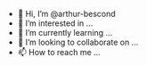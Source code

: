 - 👋 Hi, I’m @arthur-bescond
- 👀 I’m interested in ...
- 🌱 I’m currently learning ...
- 💞️ I’m looking to collaborate on ...
- 📫 How to reach me ...

<!---
arthur-bescond/arthur-bescond is a ✨ special ✨ repository because its `README.md` (this file) appears on your GitHub profile.
You can click the Preview link to take a look at your changes.
--->
